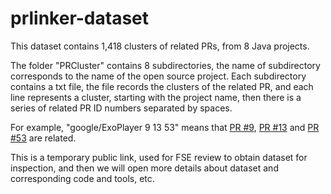 # prlinker-dataset
This dataset contains 1,418 clusters of related PRs, from 8 Java projects.

The folder "PRCluster" contains 8 subdirectories, the name of subdirectory corresponds to the name of the open source project. Each subdirectory contains a txt file, the file records the clusters of the related PR, and each line represents a cluster, starting with the project name, then there is a series of related PR ID numbers separated by spaces.

For example, "google/ExoPlayer 9 13 53" means that [PR #9](https://github.com/google/ExoPlayer/pull/9), [PR #13](https://github.com/google/ExoPlayer/pull/13) and [PR #53](https://github.com/google/ExoPlayer/pull/53) are related.

This is a temporary public link, used for FSE review to obtain dataset for inspection, 
and then we will open more details about dataset and corresponding code and tools, etc.


